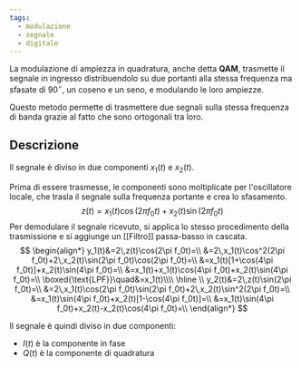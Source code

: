 ```yaml
---
tags:
  - modulazione
  - segnale
  - digitale
---
```

La modulazione di ampiezza in quadratura, anche detta **QAM**, trasmette il segnale in ingresso distribuendolo su due portanti alla stessa frequenza ma sfasate di $90^\circ$, un coseno e un seno, e modulando le loro ampiezze.

Questo metodo permette di trasmettere due segnali sulla stessa frequenza di banda grazie al fatto che sono ortogonali tra loro.
## Descrizione
Il segnale è diviso in due componenti $x_1(t)$ e $x_2(t)$.

Prima di essere trasmesse, le componenti sono moltiplicate per l'oscillatore locale, che trasla il segnale sulla frequenza portante e crea lo sfasamento.
$$
z(t)=x_1(t)\cos(2\pi f_0t)+x_2(t)\sin(2\pi f_0t)
$$
Per demodulare il segnale ricevuto, si applica lo stesso procedimento della trasmissione e si aggiunge un [[Filtro]] passa-basso in cascata.
$$
\begin{align*}
y_1(t)&=2\,z(t)\cos(2\pi f_0t)=\\
&=2\,x_1(t)\cos^2(2\pi f_0t)+2\,x_2(t)\sin(2\pi f_0t)\cos(2\pi f_0t)=\\
&=x_1(t)[1+\cos(4\pi f_0t)]+x_2(t)\sin(4\pi f_0t)=\\
&=x_1(t)+x_1(t)\cos(4\pi f_0t)+x_2(t)\sin(4\pi f_0t)=\\
\boxed{\text{LPF}}\quad&=x_1(t)\\\\
\hline \\
y_2(t)&=2\,z(t)\sin(2\pi f_0t)=\\
&=2\,x_1(t)\cos(2\pi f_0t)\sin(2\pi f_0t)+2\,x_2(t)\sin^2(2\pi f_0t)=\\
&=x_1(t)\sin(4\pi f_0t)+x_2(t)[1-\cos(4\pi f_0t)]=\\
&=x_1(t)\sin(4\pi f_0t)+x_2(t)-x_2(t)\cos(4\pi f_0t)=\\
\end{align*}
$$

Il segnale è quindi diviso in due componenti:
- $I(t)$ è la componente in fase
- $Q(t)$ è la componente di quadratura

